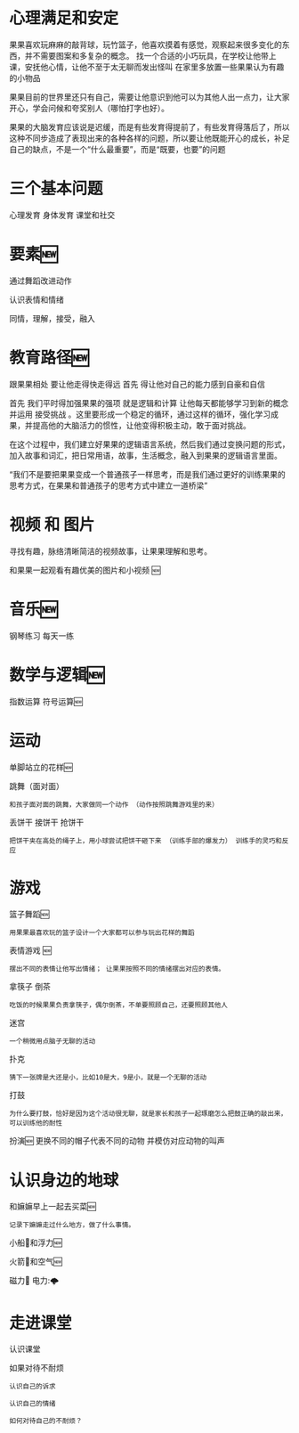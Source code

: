 <!-- 
https://docs.github.com/en/get-started/writing-on-github/getting-started-with-writing-and-formatting-on-github/basic-writing-and-formatting-syntax
 -->

心理满足和安定
====

果果喜欢玩麻麻的敲背球，玩竹篮子，他喜欢摸着有感觉，观察起来很多变化的东西，并不需要图案和多复杂的概念。
	找一个合适的小巧玩具，在学校让他带上课，安抚他心情，让他不至于太无聊而发出怪叫
	在家里多放置一些果果认为有趣的小物品

果果目前的世界里还只有自己，需要让他意识到他可以为其他人出一点力，让大家开心，学会问候和夸奖别人（哪怕打字也好）。

果果的大脑发育应该说是迟缓，而是有些发育得提前了，有些发育得落后了，所以这种不同步造成了表现出来的各种各样的问题，所以要让他既能开心的成长，补足自己的缺点，不是一个“什么最重要”，而是“既要，也要”的问题

三个基本问题
====
心理发育 身体发育 课堂和社交

要素:new:
====
通过舞蹈改进动作

认识表情和情绪

同情，理解，接受，融入

教育路径:new:
===
跟果果相处 要让他走得快走得远 首先 得让他对自己的能力感到自豪和自信

首先 我们平时得加强果果的强项 就是逻辑和计算 让他每天都能够学习到新的概念 并运用 接受挑战 。这里要形成一个稳定的循环，通过这样的循环，强化学习成果，并提高他的大脑活力的惯性，让他变得积极主动，敢于面对挑战。

在这个过程中，我们建立好果果的逻辑语言系统，然后我们通过变换问题的形式，加入故事和词汇，把日常用语，故事，生活概念，融入到果果的逻辑语言里面。

“我们不是要把果果变成一个普通孩子一样思考，而是我们通过更好的训练果果的思考方式，在果果和普通孩子的思考方式中建立一道桥梁”

视频 和 图片
====
寻找有趣，脉络清晰简洁的视频故事，让果果理解和思考。

和果果一起观看有趣优美的图片和小视频 🆕

音乐:new:
====

钢琴练习 每天一练

数学与逻辑:new:
===

指数运算 符号运算🆕


运动
====

单脚站立的花样:new:

跳舞（面对面）

	和孩子面对面的跳舞，大家做同一个动作 （动作按照跳舞游戏里的来）
	
丢饼干 接饼干 抢饼干

	把饼干夹在高处的绳子上，用小球尝试把饼干砸下来 （训练手部的爆发力） 训练手的灵巧和反应
	
游戏
====

篮子舞蹈:new:
	
	用果果最喜欢玩的篮子设计一个大家都可以参与玩出花样的舞蹈

表情游戏 :new:

	摆出不同的表情让他写出情绪； 让果果按照不同的情绪摆出对应的表情。

	
拿筷子 倒茶

	吃饭的时候果果负责拿筷子，偶尔倒茶，不单要照顾自己，还要照顾其他人
	
迷宫

	一个稍微用点脑子无聊的活动
	
扑克  

	猜下一张牌是大还是小，比如10是大，9是小，就是一个无聊的活动
	
打鼓

	为什么要打鼓，恰好是因为这个活动很无聊，就是家长和孩子一起琢磨怎么把鼓正确的敲出来，可以训练他的耐性
	
扮演:new:
	更换不同的帽子代表不同的动物 并模仿对应动物的叫声
	


认识身边的地球
====
和嫲嫲早上一起去买菜:new:

	记录下嫲嫲走过什么地方，做了什么事情。
	
小船🚣和浮力🆕

火箭🚀和空气🆕

磁力🧲 电力:🌩️

走进课堂
====
认识课堂

如果对待不耐烦

	认识自己的诉求
	
	认识自己的情绪
	
	如何对待自己的不耐烦？




